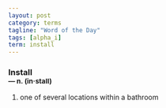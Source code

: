```yaml
---
layout: post
category: terms
tagline: "Word of the Day"
tags: [alpha_i]
term: install
---
```


<h3>Install<br/> <small>&mdash; n. (in<span>&middot;</span>stall)</small></h3>
<p><ol><li>one of several locations within a bathroom</li>
</ol></p>
